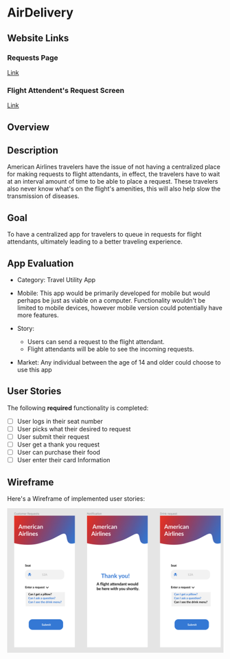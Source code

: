 # AirDelivery

## Website Links

### Requests Page
<a href="https://air-delivery.netlify.app/" target="_blank">Link</a>

### Flight Attendent's Request Screen
<a href="https://5f866abe4e46590007c12ff1--air-delivery.netlify.app/" target="_blank">Link<a/>

## Overview

## Description

American Airlines travelers have the issue of not having a centralized place for making requests to flight attendants, in effect, the travelers have to wait at an interval amount of time to be able to place a request. These travelers also never know what's on the flight's amenities, this will also help slow the transmission of diseases.

## Goal

To have a centralized app for travelers to queue in requests for flight attendants, ultimately leading to a better traveling experience.

## App Evaluation

- Category: Travel Utility App

- Mobile: This app would be primarily developed for mobile but would perhaps be just as viable on a computer. Functionality wouldn't be limited to mobile devices, however mobile version could potentially have more features.

- Story: 
  - Users can send a request to the flight attendant.
  - Flight attendants will be able to see the incoming requests.

- Market: Any individual between the age of 14 and older could choose to use this app

## User Stories

The following **required** functionality is completed:

- [ ] User logs in their seat number
- [ ] User picks what their desired to request
- [ ] User submit their request
- [ ] User get a thank you request
- [ ] User can purchase their food
- [ ] User enter their card Information

## Wireframe

Here's a Wireframe of implemented user stories:

<img src="./src/AA.png" alt="AA.png"></img>
